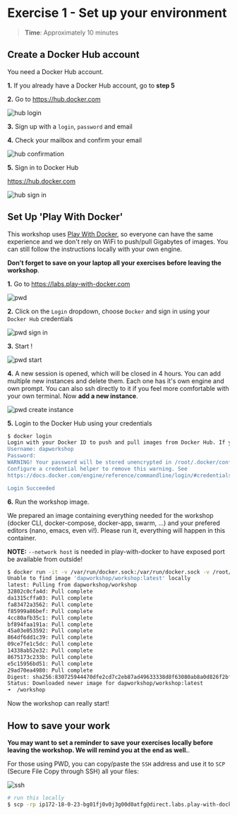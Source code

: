# Exercise 1 - Set up your environment

> **Time**: Approximately 10 minutes

## Create a Docker Hub account

You need a Docker Hub account.

**1.** If you already have a Docker Hub account, go to **step 5**

**2.** Go to https://hub.docker.com

![hub login](dockerhub-login.png)

**3.** Sign up with a `login`, `password` and email

**4.** Check your mailbox and confirm your email

![hub confirmation](confirmation.png)

**5.** Sign in to Docker Hub

https://hub.docker.com

![hub sign in](sign-in.png)


## Set Up 'Play With Docker'

This workshop uses [Play With Docker](https://labs.play-with-docker.com), so everyone can have the same experience and we don't rely on WiFi to push/pull Gigabytes of images.
You can still follow the instructions locally with your own engine.

**Don't forget to save on your laptop all your exercises before leaving the workshop**.

**1.** Go to https://labs.play-with-docker.com

![pwd](pwd.png)

**2.** Click on the `Login` dropdown, choose `Docker` and sign in using your `Docker Hub` credentials

![pwd sign in](pwd-login.png)

**3.** Start !

![pwd start](pwd-start.png)

**4.** A new session is opened, which will be closed in 4 hours. You can add multiple new instances and delete them. Each one has it's own engine and own prompt. You can also ssh directly to it if you feel more comfortable with your own terminal. Now **add a new instance**.

![pwd create instance](pwd-create-instance.png)

**5.** Login to the Docker Hub using your credentials

```sh
$ docker login
Login with your Docker ID to push and pull images from Docker Hub. If you don't have a Docker ID, head over to https://hub.docker.com to create one.
Username: dapworkshop
Password:
WARNING! Your password will be stored unencrypted in /root/.docker/config.json.
Configure a credential helper to remove this warning. See
https://docs.docker.com/engine/reference/commandline/login/#credentials-store

Login Succeeded
```

**6.** Run the workshop image.

We prepared an image containing everything needed for the workshop (docker CLI, docker-compose, docker-app, swarm, ...) and your prefered editors (nano, emacs, even vi!). Please run it, everything will happen in this container.

**NOTE:** `--network host` is needed in play-with-docker to have exposed port be available from outside!

```sh
$ docker run -it -v /var/run/docker.sock:/var/run/docker.sock -v /root/workshop:/workshop dapworkshop/workshop
Unable to find image 'dapworkshop/workshop:latest' locally
latest: Pulling from dapworkshop/workshop
32802c0cfa4d: Pull complete
da1315cffa03: Pull complete
fa83472a3562: Pull complete
f85999a86bef: Pull complete
4cc80afb35c1: Pull complete
bf894faa191a: Pull complete
45a03e053592: Pull complete
864df6dd1c39: Pull complete
09ce7fe1c5dc: Pull complete
14338ab52e32: Pull complete
8675173c233b: Pull complete
e5c15956bd51: Pull complete
29ad70ea4980: Pull complete
Digest: sha256:830725944470dfe2cd7c2eb87ad49633338d8f63080ab8a0d826f2bfa1ce6d72
Status: Downloaded newer image for dapworkshop/workshop:latest
➜  /workshop
```

Now the workshop can really start!

## How to save your work

**You may want to set a reminder to save your exercises locally before leaving the workshop. We will remind you at the end as well.**.

For those using PWD, you can copy/paste the `SSH` address and use it to `SCP` (Secure File Copy through SSH) all your files:

![ssh](ssh.png)

```sh
# run this locally
$ scp -rp ip172-18-0-23-bg01fj0v0j3g00d0atfg@direct.labs.play-with-docker.com:/root/workshop .
```
